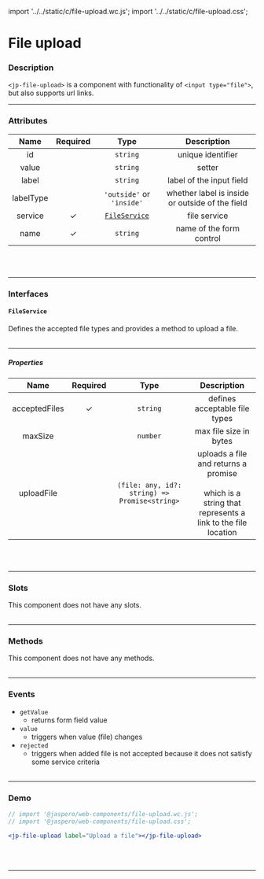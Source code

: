 import '../../static/c/file-upload.wc.js';
import '../../static/c/file-upload.css';

# File upload

### Description

`<jp-file-upload>` is a component with functionality of `<input type="file">`, but also supports url links.
****

### Attributes

|   Name    | Required |             Type              |                   Description                   |
| :-------: | :------: | :---------------------------: | :---------------------------------------------: |
|    id     |          |           `string`            |                unique identifier                |
|   value   |          |           `string`            |                     setter                      |
|   label   |          |           `string`            |            label of the input field             |
| labelType |          |   `'outside'` or `'inside'`   | whether label is inside or outside of the field |
|  service  |    ✓     | [`FileService`](#fileservice) |                  file service                   |
|   name    |    ✓     |           `string`            |            name of the form control             |
<br></br>
****

### Interfaces

#### `FileService`

Defines the accepted file types and provides a method to upload a file.
<br></br>
****

##### Properties

|   **Name**    | **Required** |                   **Type**                    |                                               **Description**                                                |
| :-----------: | :----------: | :-------------------------------------------: | :----------------------------------------------------------------------------------------------------------: |
| acceptedFiles |      ✓       |                   `string`                    |                                        defines acceptable file types                                         |
|    maxSize    |              |                   `number`                    |                                            max file size in bytes                                            |
|  uploadFile   |              | `(file: any, id?: string) => Promise<string>` | uploads a file and returns a promise <br></br> which is a string that represents a link to the file location |
<br></br>
****


### Slots

This component does not have any slots.
<br></br>
****

### Methods

This component does not have any methods.
<br></br>
****

### Events

- `getValue`
  - returns form field value
- `value`
  - triggers when value (file) changes
- `rejected`
  - triggers when added file is not accepted because it does not satisfy some service criteria
<br></br>
****

### Demo

```jsx live
// import '@jaspero/web-components/file-upload.wc.js';
// import '@jaspero/web-components/file-upload.css';

<jp-file-upload label="Upload a file"></jp-file-upload>
```
<br></br>
****
